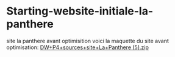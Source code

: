# Starting-website-initiale-la-panthere
site la panthere avant optimisition
voici la maquette du site avant optimisation:
[DW+P4+sources+site+La+Panthere (5).zip](https://github.com/SCH2022/Agence-la-Panth-re/files/10909826/DW%2BP4%2Bsources%2Bsite%2BLa%2BPanthere.5.zip)


